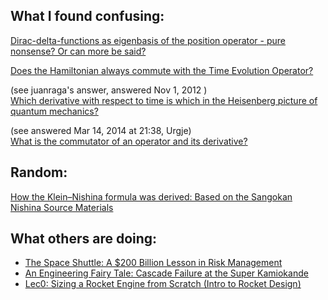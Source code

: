 ## What I found confusing:
[Dirac-delta-functions as eigenbasis of the position operator - pure nonsense? Or can more be said?](https://physics.stackexchange.com/questions/606867/dirac-delta-functions-as-eigenbasis-of-the-position-operator-pure-nonsense-or)

[Does the Hamiltonian always commute with the Time Evolution Operator?](https://physics.stackexchange.com/questions/810109/does-the-hamiltonian-always-commute-with-the-time-evolution-operator)

(see juanraga's answer, answered Nov 1, 2012 )  
[Which derivative with respect to time is which in the Heisenberg picture of quantum mechanics?](https://physics.stackexchange.com/a/103511/259297)

(see answered Mar 14, 2014 at 21:38, Urgje)  
[What is the commutator of an operator and its derivative?](https://physics.stackexchange.com/posts/103511/edit)

## Random:
[How the Klein–Nishina formula was derived: Based on the Sangokan Nishina Source Materials](https://pmc.ncbi.nlm.nih.gov/articles/PMC5709540/)



## What others are doing:
- [The Space Shuttle: A $200 Billion Lesson in Risk Management](https://youtu.be/MShnWhUGqHw?si=XYp7M0aZG0-m7D_n)
- [An Engineering Fairy Tale: Cascade Failure at the Super Kamiokande](https://youtu.be/YoBFjD5tn_E?si=3Cr0vNjQzkw_qEt0)
- [Lec0: Sizing a Rocket Engine from Scratch (Intro to Rocket Design)](https://youtu.be/sTZhUrflZF4?si=rBqSKwDxFLz9zqXO)

